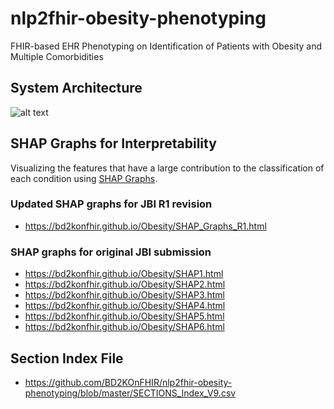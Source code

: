 # nlp2fhir-obesity-phenotyping
FHIR-based EHR Phenotyping on Identification of Patients with Obesity and Multiple Comorbidities 

## System Architecture
![alt text](https://github.com/BD2KOnFHIR/nlp2fhir-obesity-phenotyping/blob/master/system_architecture.png "System Architecture")

## SHAP Graphs for Interpretability
Visualizing the features that have a large contribution to the classification of each condition using [SHAP Graphs](https://github.com/slundberg/shap).

### Updated SHAP graphs for JBI R1 revision

* https://bd2konfhir.github.io/Obesity/SHAP_Graphs_R1.html 

### SHAP graphs for original JBI submission

* https://bd2konfhir.github.io/Obesity/SHAP1.html
* https://bd2konfhir.github.io/Obesity/SHAP2.html
* https://bd2konfhir.github.io/Obesity/SHAP3.html
* https://bd2konfhir.github.io/Obesity/SHAP4.html
* https://bd2konfhir.github.io/Obesity/SHAP5.html
* https://bd2konfhir.github.io/Obesity/SHAP6.html

## Section Index File

* https://github.com/BD2KOnFHIR/nlp2fhir-obesity-phenotyping/blob/master/SECTIONS_Index_V9.csv
